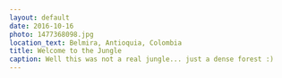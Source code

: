 ```yaml
---
layout: default
date: 2016-10-16
photo: 1477368098.jpg
location_text: Belmira, Antioquia, Colombia
title: Welcome to the Jungle
caption: Well this was not a real jungle... just a dense forest :)
---
```

